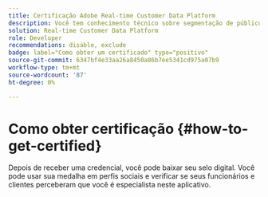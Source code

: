 ```yaml
---
title: Certificação Adobe Real-time Customer Data Platform
description: Você tem conhecimento técnico sobre segmentação de público, exportações de destinos e ativação em tempo real para perfis unificados que seguem as regulamentações de dados e privacidade, as plataformas de dados do cliente (CDP) e o conhecimento do Adobe Experience Platform.
solution: Real-time Customer Data Platform
role: Developer
recommendations: disable, exclude
badge: label="Como obter um certificado" type="positivo"
source-git-commit: 6347bf4e33aa26a8450a86b7ee5341cd975a07b9
workflow-type: tm+mt
source-wordcount: '87'
ht-degree: 0%

---
```


# Como obter certificação {#how-to-get-certified}

Depois de receber uma credencial, você pode baixar seu selo digital. Você pode usar sua medalha em perfis sociais e verificar se seus funcionários e clientes perceberam que você é especialista neste aplicativo.
